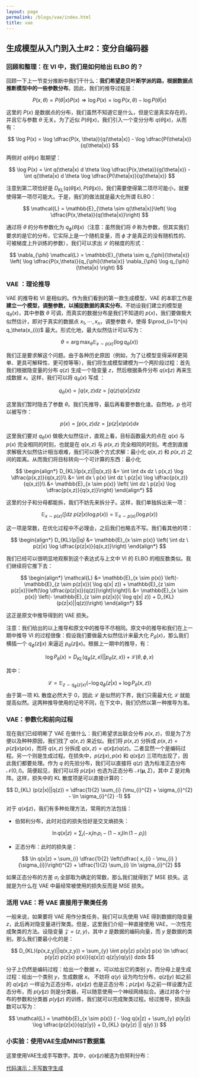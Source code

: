 ```yaml
---
layout: page
permalink: /blogs/vae/index.html
title: vae
---
```


## 生成模型从入门到入土#2：变分自编码器



### 回顾和整理：在 VI 中，我们是如何给出 ELBO 的？
回顾一下上一节变分推断中我们干什么：**我们希望走贝叶斯学派的路，根据数据点推断模型中的一些参数分布**。因此，我们的推导过程是：

$$
P(x,\theta) = P(\theta|x) P(x) \Rightarrow  \log P(x) = \log P(x,\theta) - \log P(\theta|x)
$$

这里的 $P(x)$ 是数据点的分布，我们虽然不知道它是什么，但是它是真实存在的，并且它与参数 $\theta$ 无关。为了近似 $P(\theta\|x)$，我们引入一个变分分布 $q(\theta\|x)$，从而有：

$$
\log P(x) =  \log  \dfrac{P(x, \theta)}{q(\theta|x)} - \log  \dfrac{P(\theta|x)}{q(\theta|x)}
$$

两侧对 $q(\theta\|x)$ 取期望：

$$
\log P(x) = \int q(\theta|x) d \theta \log  \dfrac{P(x,\theta)}{q(\theta|x)}  -  \int  q(\theta|x) d \theta \log  \dfrac{P(\theta|x)}{q(\theta|x)}
$$

注意到第二项恰好是 $D_{KL}(q(\theta\|x) , P(\theta\|x))$，我们需要使得第二项尽可能小，就要使得第一项尽可能大。于是，我们的做法就是最大化所谓 ELBO：

$$
\mathcal{L} = \mathbb{E}_{\theta \sim  q(\theta|x)}\left( \log \dfrac{P(x,\theta)}{q(\theta|x)}\right) 
$$

通过将 $\theta$ 的分布参数化为 $q_{\phi}(\theta\|x)$（注意：虽然我们将 $\theta$ 称为参数，但其实我们要求的是它的分布，它实际上是一个随机变量，而 $\phi$ 才是真正的没有随机性的、可被梯度上升训练的参数），我们可以求出 $\mathcal{L}$ 的梯度的形式：

$$
\nabla_{\phi} \mathcal{L} = \mathbb{E}_{\theta \sim q_{\phi}(\theta|x)}  \left( \log \dfrac{P(x,\theta)}{q_{\phi}(\theta|x)} \nabla_{\phi} \log  q_{\phi}(\theta|x) \right) 
$$

### VAE ：理论推导

VAE 的推导和 VI 是相似的。作为我们看到的第一款生成模型，VAE 的本职工作是**建立一个模型，调整参数，以捕捉数据的真实分布**。不妨设我们建立的模型是 $q_{\theta}(x)$，其中参数 $\theta$ 可调，而真实的数据分布是我们不知道的 $p(x)$，我们要做极大似然估计，即对于真实的数据点 $x_{1},\cdots ,x_{n}$，调整参数 $\theta$，使得 $\prod_{i=1}^{n}  q_\theta(x_{i})$ 最大。形式化地，最大似然估计可以写为：

$$
\theta  = \arg\max_{\theta}\mathbb{E}_{x \sim  p(x)} (\log q_\theta(x))
$$

我们正是要求解这个问题。由于各种历史原因（例如，为了让模型变得采样更简单、更具可解释性、更可控等等），我们将生成模型建模为一个两阶段过程：首先我们根据隐变量的分布 $q(z)$ 生成一个隐变量 $z$，然后根据条件分布 $q(x\|z)$ 再来生成数据 $x$。这样，我们可以将 $q_{\theta}(x)$ 写成 ：

$$
q_{\theta}(x)= \int  q(x,z) dz = \int q(z) q(x|z) dz  
$$

这里我们暂时隐去了参数 $\theta$。我们先推导，最后再看要参数化谁。自然地，$p$ 也可以被写作：

$$
p(x) = \int p(x,z) dz   = \int p(z|x) p(x) dx 
$$

这里我们要对 $q_\theta(x)$ 做极大似然估计，直观上看，目标函数最大的点在 $q(x)$ 与 $p(x)$ 完全相同的时刻，也就是在 $q(x,z)$ 与 $p(x,z)$ 完全相同的时刻。考虑到直接求解极大似然估计相当艰难，我们可以换个方式求解：最小化 $q(x,z)$ 和 $p(x,z)$ 之间的距离。从而我们将目标转向一个可计算的东西：最小化

$$
\begin{align*}
D_{KL}(p(x,z)||q(x,z)) &=  \int \int dx dz \ p(x,z)  \log  \dfrac{p(x,z)}{q(x,z)}\\
&= \int dx \ p(x) \int dz \ p(z|x)  \log  \dfrac{p(x,z)}{q(x,z)}\\
&= \mathbb{E}_{x \sim p(x)} \left( \int  dz  \ p(z|x)  \log  \dfrac{p(x,z)}{q(x,z)}\right)
\end{align*}
$$

这里的分子和分母都能拆，我们不妨先来拆分子。这样，我们单独拆出来一项：

$$
\mathbb{E}_{x \sim  p(x)} \left( \int dz  \ p(z|x)  \log p(x)\right)  = \mathbb{E}_{x \sim p(x) }( \log p(x))
$$

这一项是常数，在优化过程中不必理会，之后我们也略去不写。我们看其他的项：

$$
\begin{align*}
D_{KL}(p||q) &= \mathbb{E}_{x \sim p(x)} \left( \int dz \ p(z|x) \log \dfrac{p(z|x)}{q(x,z)}\right)  
\end{align*}
$$

我们已经可以很明显地观察到这个表达式与上文中 VI 的 ELBO 的相反数类似。我们继续将它推下去：

$$
\begin{align*}
\mathcal{L} &= \mathbb{E}_{x \sim p(x)} \left(- \mathbb{E}_{z \sim p(z|x)}( \log q(x| z)) + \mathbb{E}_{z \sim p(z|x)}\left(\log \dfrac{p(z|x)}{q(z)}\right)\right)\\
&= \mathbb{E}_{x \sim p(x)} \left(- \mathbb{E}_{z \sim p(z|x)}( \log q(x| z)) + D_{KL}(p(z|x)||q(z))\right)
\end{align*}
$$

这正是原文中推导得到的 VAE 损失。

注意：我们给出的以上推导和原文中的推导不尽相同。原文中的推导和我们在上一期中推导 VI 的过程很像：假设我们要做最大似然估计来最大化 $P_{\theta}(x)$，那么我们横插一个 $q_{\phi}(z\|x)$ 来逼近 $p_\theta(z\|x)$。根据上一期中的推导，有：

$$
\log P_{\theta}(x)= D_{KL} (q_{\phi}(z,x)  ||p_\theta(z,x)) + \mathcal{L}(\theta,\phi ,x)
$$

其中：

$$
\mathcal{L} = \mathbb{E}_{z \sim q_{\phi}(z|x) } ( - \log q_{\phi}(z|x)+ \log P_\theta(x,z))
$$
由于第一项 KL 散度必然大于 0，因此 $\mathcal{L}$ 是似然的下界，我们只需最大化 $\mathcal{L}$ 就能提高似然。这两种推导使用的记号不同，在下文中，我们仍然以第一种推导为准。

### VAE：参数化和前向过程
现在我们已经明晰了 VAE 在做什么：我们希望求出联合分布 $p(x,z)$，但是为了方便以及种种原因，我们找了 $q(x,z)$ 来近似。我们将 $p(x,z)$ 分拆成 $p (x, z)  = p (z\|x) p (x)$，而将 $q(x,z)$ 分拆成 $q (x, z) = q(x\|z)q(z)$。二者显然一个是编码过程。另一个则是生成过程。在损失中，$p(z\|x),p(x)$ 和 $q(x\|z)$ 三项均出现了，因此我们都要处理。作为 $q$ 的先验分布，我们可以直接将 $q(z)$ 选为标准正态分布 $\mathcal{N}(0,I)$。简便起见，我们可以将 $p(z\|x)$ 也选为正态分布 $\mathcal{N}(\boldsymbol{\mu}, \Sigma)$，其中 $\Sigma$ 是对角阵。这样，损失中的 KL 散度项是可以直接计算的：

$$
D_{KL} (p(z|x)||q(z)) = \dfrac{1}{2}  \sum_{i}  (\mu_{i}^{2} + \sigma_{i}^{2} - \ln  \sigma_{i}^{2} -1)  
$$

对于 $q(x\|z)$，我们有多种处理方法，常用的方法包括：

- 伯努利分布，此时对应的损失恰好是交叉熵损失：

$$
\ln q(x|z) = \sum_{i} (- x_{i} \ln \rho_{i}  - (1  - x_{i}) \ln (1 - \rho_{i})) 
$$

- 正态分布：此时的损失是：

$$
\ln q(x|z) = \sum_{i} \dfrac{1}{2} \left(\dfrac{ x_{i} - \mu_{i} }{\sigma_{i}}\right)^{2} + \dfrac{1}{2} \sum_{i} \ln \sigma_{i}^{2} 
$$

如果正态分布的方差 $\sigma_{i}$ 全部取为确定的常数，那么我们就得到了 MSE 损失。这就是为什么在 VAE 中最经常被使用的损失反而是 MSE 损失。

### 活用 VAE：将 VAE 直接用于聚类任务

一般来说，如果要将 VAE 用作分类任务，我们可以先使用 VAE 得到数据的隐变量 $z$，此后再对隐变量进行聚类。但是，这里我们介绍一种直接使用 VAE，一次性完成聚类的方法。设隐变量 $\mathcal{Z} = (z,y)$，其中 $z$ 是数据的编码向量，而 $y$ 是数据的类别。那么我们要最小化的是：

$$
D_{KL}(p(x,z,y)||q(x,z,y)) = \sum_{y} \iint  p(y|z) p(x|z) p(x) \ln \dfrac{ p(y|z) p(z|x) p(x)}{q(x|z) q(z|y)q(y)} dzdx 
$$

分子上仍然是编码过程：给出一个数据 $x$，可以给出它的类别 $y$，而分母上是生成过程：给出一个类别 $y$，生成数据 $x$。
不妨将 $q(y)$ 设为均匀分布，$q(z\|y)$ 如之前的 $q(x\|z)$ 一样设为正态分布，$q(x\|z)$ 也是正态分布；$p(z\|x)$ 与之前一样设置为正态分布，而 $p(y\|z)$ 则是分类器，可以随意使用一个神经网络拟合。通过对各个分布的参数和分类器 $p(y\|z)$ 的训练，我们就可以完成聚类过程。经过推导，损失函数可以写为：

$$
\mathcal{L} = \mathbb{E}_{x \sim p(x)} ( - \log q(x|z) + \sum_{y} p(y|z) \log \dfrac{p(z|x)}{q(z|y)} + D_{KL} (p(y|z) || q(y) ))
$$

### 小实验：使用VAE生成MNIST数据集

这里使用VAE生成手写数字。其中，$q(x\|z)$被选为伯努利分布：

[代码演示：手写数字生成](https://zeroovector.github.io/blogs/attached_code/VAE_MNIST.ipynb)
